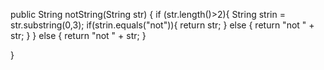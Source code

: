 public String notString(String str) {
  if (str.length()>2){
    String strin = str.substring(0,3);
  if(strin.equals("not")){
    return str;
  } else {
    return "not " + str;
  }
  } else {
    return "not " + str;
  }
  
}

